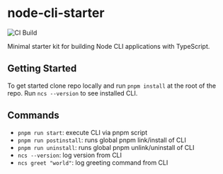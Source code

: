 # node-cli-starter

![CI Build](https://github.com/coryrylan/node-cli-starter/actions/workflows/build.yml/badge.svg)

Minimal starter kit for building Node CLI applications with TypeScript.

## Getting Started

To get started clone repo locally and run `pnpm install` at the root of the repo. Run `ncs --version` to see installed CLI.

## Commands

- `pnpm run start`: execute CLI via pnpm script
- `pnpm run postinstall`: runs global pnpm link/install of CLI
- `pnpm run uninstall`: runs global pnpm unlink/uninstall of CLI
- `ncs --version`: log version from CLI
- `ncs greet "world"`: log greeting command from CLI